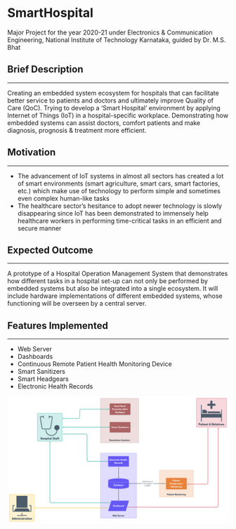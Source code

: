 
# SmartHospital

Major Project for the year 2020-21 under Electronics & Communication Engineering, National Institute of Technology Karnataka, guided by Dr. M.S. Bhat

## Brief Description

---

Creating an embedded system ecosystem for hospitals that can facilitate better service to patients and doctors and ultimately improve Quality of Care (QoC). Trying to develop a ‘Smart Hospital’ environment by applying Internet of Things (IoT) in a hospital-specific workplace. Demonstrating how embedded systems can assist doctors, comfort patients and make diagnosis, prognosis & treatment more efficient.

## Motivation

---

- The advancement of IoT systems in almost all sectors has created a lot of smart environments (smart agriculture, smart cars, smart factories, etc.) which make use of technology to perform simple and sometimes even complex human-like tasks
- The healthcare sector’s hesitance to adopt newer technology is slowly disappearing since IoT has been demonstrated to immensely help healthcare workers in performing time-critical tasks in an efficient and secure manner

## Expected Outcome

---

A prototype of a Hospital Operation Management System that demonstrates how different tasks in a hospital set-up can not only be performed by embedded systems but also be integrated into a single ecosystem. It will include hardware implementations of different embedded systems, whose functioning will be overseen by a central server.

## Features Implemented

---

- Web Server
- Dashboards
- Continuous Remote Patient Health Monitoring Device
- Smart Sanitizers
- Smart Headgears
- Electronic Health Records

![alt text](Schematics/Main_Schematic.png "Main Block Diagram")
